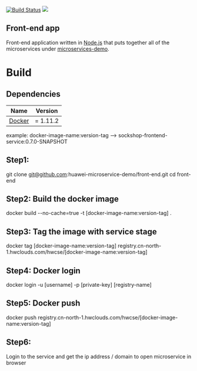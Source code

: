 [![Build Status](https://travis-ci.org/microservices-demo/front-end.svg?branch=master)](https://travis-ci.org/microservices-demo/front-end)
[![](https://images.microbadger.com/badges/image/weaveworksdemos/front-end.svg)](http://microbadger.com/images/weaveworksdemos/front-end "Get your own image badge on microbadger.com")


Front-end app
---
Front-end application written in [Node.js](https://nodejs.org/en/) that puts together all of the microservices under [microservices-demo](https://github.com/microservices-demo/microservices-demo).

# Build

## Dependencies

<table>
  <thead>
    <tr>
      <th>Name</th>
      <th>Version</th>
    </tr>
  </thead>
  <tbody>
    <tr>
      <td><a href="https://docker.com">Docker</a></td>
      <td>= 1.11.2</td>
    </tr>
  </tbody>
</table>

example: docker-image-name:version-tag --> sockshop-frontend-service:0.7.0-SNAPSHOT

## Step1: 
git clone git@github.com:huawei-microservice-demo/front-end.git
cd front-end

## Step2: Build the docker image
docker build --no-cache=true -t [docker-image-name:version-tag] .

## Step3: Tag the image with service stage
docker tag [docker-image-name:version-tag]  registry.cn-north-1.hwclouds.com/hwcse/[docker-image-name:version-tag]

## Step4: Docker login
docker login -u [username] -p [private-key] [registry-name]

## Step5: Docker push
docker push registry.cn-north-1.hwclouds.com/hwcse/[docker-image-name:version-tag]

## Step6: 
Login to the service and get the ip address / domain to open microservice in browser